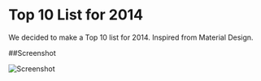 Top 10 List for 2014
====================

We decided to make a Top 10 list for 2014. Inspired from Material Design.

##Screenshot

![Screenshot](http://i.imgur.com/b4EqEQQ.png)
